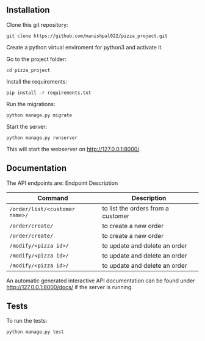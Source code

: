 ## Installation
Clone this git repository:
```
git clone https://github.com/manishpal022/pizza_project.git
```
Create a python virtual enviroment for python3 and activate it.

Go to the project folder:

```
cd pizza_project
```
Install the requirements:
```
pip install -r requirements.txt
```
Run the migrations:
```
python manage.py migrate
```
Start the server:
```
python manage.py runserver
```
This will start the webserver on http://127.0.0.1:8000/.

## Documentation
The API endpoints are:
Endpoint	Description

| Command | Description |
| --- | --- |
| `/order/list/<customer name>/` | to list the orders from a customer |
| `/order/create/` | to create a new order |
| `/order/create/` | to create a new order |
| `/modify/<pizza id>/` | to update and delete an order |
| `/modify/<pizza id>/` | to update and delete an order |
| `/modify/<pizza id>/` | to update and delete an order |

An automatic generated interactive API documentation can be found under http://127.0.0.1:8000/docs/ if the server is running.

## Tests
To run the tests:
```
python manage.py test
```
